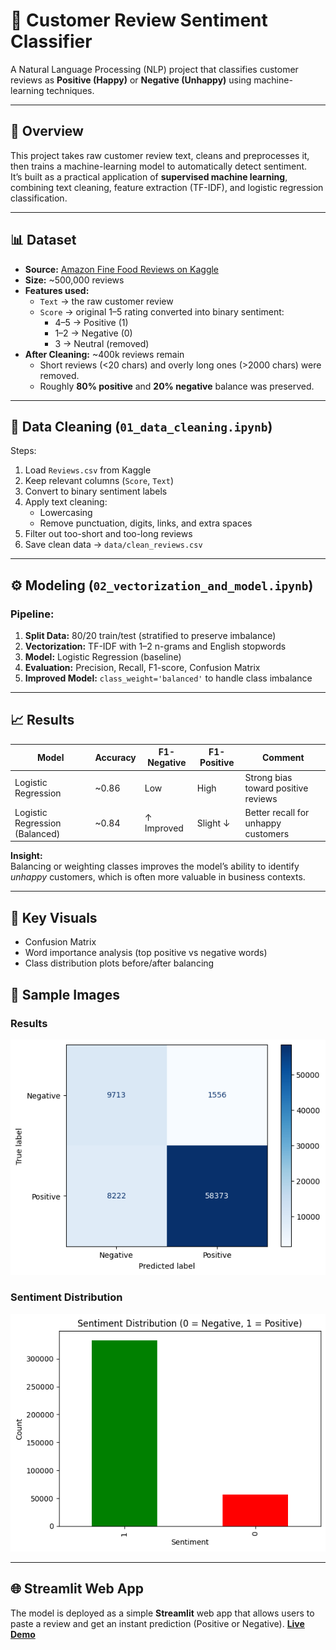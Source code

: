 # 💬 Customer Review Sentiment Classifier

A Natural Language Processing (NLP) project that classifies customer reviews as **Positive (Happy)** or **Negative (Unhappy)** using machine-learning techniques.

---

## 🧠 Overview
This project takes raw customer review text, cleans and preprocesses it, then trains a machine-learning model to automatically detect sentiment.  
It’s built as a practical application of **supervised machine learning**, combining text cleaning, feature extraction (TF-IDF), and logistic regression classification.

---

## 📊 Dataset
- **Source:** [Amazon Fine Food Reviews on Kaggle](https://www.kaggle.com/datasets/snap/amazon-fine-food-reviews)
- **Size:** ~500,000 reviews
- **Features used:**
  - `Text` → the raw customer review
  - `Score` → original 1–5 rating converted into binary sentiment:
    - 4–5 → Positive (1)
    - 1–2 → Negative (0)
    - 3 → Neutral (removed)
- **After Cleaning:** ~400k reviews remain  
  - Short reviews (<20 chars) and overly long ones (>2000 chars) were removed.  
  - Roughly **80% positive** and **20% negative** balance was preserved.

---

## 🧹 Data Cleaning (`01_data_cleaning.ipynb`)
Steps:
1. Load `Reviews.csv` from Kaggle  
2. Keep relevant columns (`Score`, `Text`)
3. Convert to binary sentiment labels
4. Apply text cleaning:
   - Lowercasing
   - Remove punctuation, digits, links, and extra spaces
5. Filter out too-short and too-long reviews
6. Save clean data → `data/clean_reviews.csv`

---

## ⚙️ Modeling (`02_vectorization_and_model.ipynb`)
### Pipeline:
1. **Split Data:** 80/20 train/test (stratified to preserve imbalance)
2. **Vectorization:** TF-IDF with 1–2 n-grams and English stopwords
3. **Model:** Logistic Regression (baseline)
4. **Evaluation:** Precision, Recall, F1-score, Confusion Matrix
5. **Improved Model:** `class_weight='balanced'` to handle class imbalance

---

## 📈 Results

| Model | Accuracy | F1-Negative | F1-Positive | Comment |
|-------|-----------|-------------|-------------|----------|
| Logistic Regression | ~0.86 | Low | High | Strong bias toward positive reviews |
| Logistic Regression (Balanced) | ~0.84 | ↑ Improved | Slight ↓ | Better recall for unhappy customers |

**Insight:**  
Balancing or weighting classes improves the model’s ability to identify *unhappy* customers, which is often more valuable in business contexts.

---

## 🧩 Key Visuals
- Confusion Matrix  
- Word importance analysis (top positive vs negative words)  
- Class distribution plots before/after balancing  

## 📸 Sample Images

### Results
![Results](images/results.png)

### Sentiment Distribution
![Sentiment Distribution](images/sentiment_distribution.png)

---

## 🌐 Streamlit Web App

The model is deployed as a simple **Streamlit** web app that allows users to paste a review and get an instant prediction (Positive or Negative).
**[Live Demo](https://your-app-name.streamlit.app)**